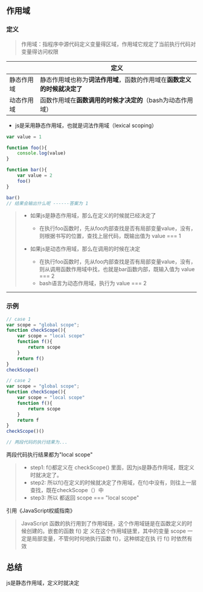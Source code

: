## 作用域

### 定义
> 作用域：指程序中源代码定义变量得区域，作用域它规定了当前执行代码对变量得访问权限

| | 定义 |
| --- | --- | 
| 静态作用域 | 静态作用域也称为**词法作用域**，函数的作用域在**函数定义的时候就决定了** |
| 动态作用域 | 函数作用域在**函数调用的时候才决定的**（bash为动态作用域） |

- js是采用静态作用域，也就是词法作用域（lexical scoping）

```js
var value = 1

function foo(){
    console.log(value)
}

function bar(){
    var value = 2
    foo()
}

bar()
// 结果会输出什么呢 ------答案为 1
```

> - 如果js是静态作用域，那么在定义的时候就已经决定了
>    - 在执行foo函数时，先从foo内部查找是否有局部变量value，没有，则根据书写的位置，查找上层代码，既输出值为 value === 1
> 
> - 如果js是动态作用域，那么在调用的时候在决定
>   - 在执行foo函数时，先从foo内部查找是否有局部变量value，没有，则从调用函数作用域中找，也就是bar函数内部，既输入值为 value === 2
>   - bash语言为动态作用域，执行为 value === 2

---

### 示例

```js
// case 1
var scope = "global scope";
function checkScope(){
    var scope = "local scope"
    function f(){
        return scope
    }
    return f()
}
checkScope()

// case 2
var scope = "global scope";
function checkScope(){
    var scope = "local scope"
    function f(){
        return scope
    }
    return f
}
checkScope()()

// 两段代码的执行结果为...
```
两段代码执行结果都为"local scope"
> - step1: f()都定义在 checkScope() 里面，因为js是静态作用域，既定义时就决定了。
> - step2: 所以f()在定义的时候就决定了作用域，在f()中没有，则往上一层查找，既在checkScope（）中
> - step3: 所以 都返回 scope === "local scope"


引⽤《JavaScript权威指南》
> JavaScript 函数的执⾏⽤到了作⽤域链，这个作⽤域链是在函数定义的时候创建的。嵌套的函数 f() 定
义在这个作⽤域链⾥，其中的变量 scope ⼀定是局部变量，不管何时何地执⾏函数 f()，这种绑定在执
⾏ f() 时依然有效


## 总结
js是静态作用域，定义时就决定





